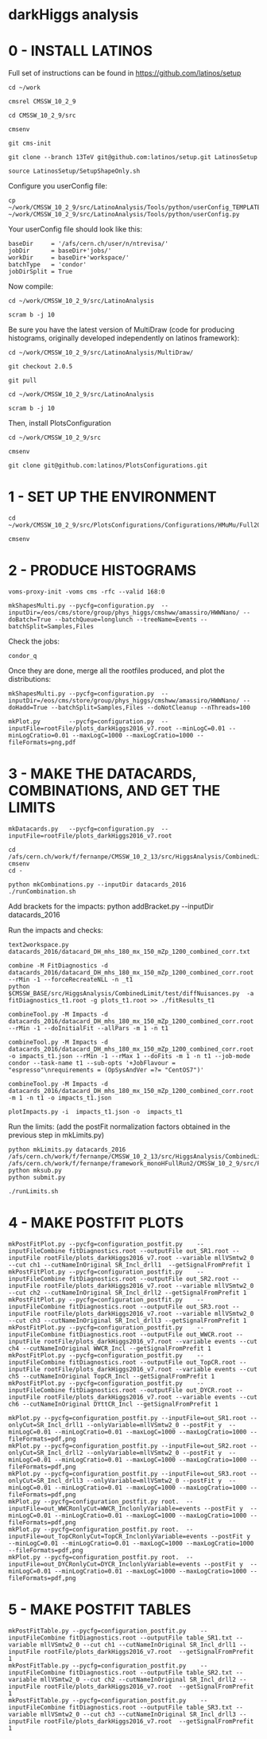 darkHiggs analysis
======================

# 0 - INSTALL LATINOS

Full set of instructions can be found in https://github.com/latinos/setup

    cd ~/work

    cmsrel CMSSW_10_2_9

    cd CMSSW_10_2_9/src

    cmsenv

    git cms-init

    git clone --branch 13TeV git@github.com:latinos/setup.git LatinosSetup	

    source LatinosSetup/SetupShapeOnly.sh

Configure you userConfig file:

    cp ~/work/CMSSW_10_2_9/src/LatinoAnalysis/Tools/python/userConfig_TEMPLATE.py ~/work/CMSSW_10_2_9/src/LatinoAnalysis/Tools/python/userConfig.py

Your userConfig file should look like this:

    baseDir     = '/afs/cern.ch/user/n/ntrevisa/'
    jobDir      = baseDir+'jobs/'
    workDir     = baseDir+'workspace/'
    batchType   = 'condor'
    jobDirSplit = True

Now compile:

    cd ~/work/CMSSW_10_2_9/src/LatinoAnalysis

    scram b -j 10

Be sure you have the latest version of MultiDraw (code for producing histograms, originally developed independently on latinos framework):

    cd ~/work/CMSSW_10_2_9/src/LatinoAnalysis/MultiDraw/

    git checkout 2.0.5

    git pull

    cd ~/work/CMSSW_10_2_9/src/LatinoAnalysis

    scram b -j 10

Then, install PlotsConfiguration

    cd ~/work/CMSSW_10_2_9/src

    cmsenv

    git clone git@github.com:latinos/PlotsConfigurations.git

# 1 - SET UP THE ENVIRONMENT

    cd ~/work/CMSSW_10_2_9/src/PlotsConfigurations/Configurations/HMuMu/Full2016

    cmsenv

# 2 - PRODUCE HISTOGRAMS
  
    voms-proxy-init -voms cms -rfc --valid 168:0
 
    mkShapesMulti.py --pycfg=configuration.py  --inputDir=/eos/cms/store/group/phys_higgs/cmshww/amassiro/HWWNano/ --doBatch=True --batchQueue=longlunch --treeName=Events --batchSplit=Samples,Files
 
Check the jobs:

    condor_q

Once they are done, merge all the rootfiles produced, and plot the distributions:

    mkShapesMulti.py --pycfg=configuration.py  --inputDir=/eos/cms/store/group/phys_higgs/cmshww/amassiro/HWWNano/ --doHadd=True --batchSplit=Samples,Files --doNotCleanup --nThreads=100
 
    mkPlot.py        --pycfg=configuration.py  --inputFile=rootFile/plots_darkHiggs2016_v7.root --minLogC=0.01 --minLogCratio=0.01 --maxLogC=1000 --maxLogCratio=1000 --fileFormats=png,pdf


# 3 - MAKE THE DATACARDS, COMBINATIONS, AND GET THE LIMITS

    mkDatacards.py   --pycfg=configuration.py  --inputFile=rootFile/plots_darkHiggs2016_v7.root    
    
    cd /afs/cern.ch/work/f/fernanpe/CMSSW_10_2_13/src/HiggsAnalysis/CombinedLimit/	
    cmsenv
    cd -
    
    python mkCombinations.py --inputDir datacards_2016
    ./runCombination.sh


Add brackets for the impacts:
    python addBracket.py --inputDir datacards_2016

Run the impacts and checks:

    text2workspace.py datacards_2016/datacard_DH_mhs_180_mx_150_mZp_1200_combined_corr.txt

    combine -M FitDiagnostics -d datacards_2016/datacard_DH_mhs_180_mx_150_mZp_1200_combined_corr.root --rMin -1 --forceRecreateNLL -n _t1
    python $CMSSW_BASE/src/HiggsAnalysis/CombinedLimit/test/diffNuisances.py  -a fitDiagnostics_t1.root -g plots_t1.root >> ./fitResults_t1 

    combineTool.py -M Impacts -d datacards_2016/datacard_DH_mhs_180_mx_150_mZp_1200_combined_corr.root --rMin -1 --doInitialFit --allPars -m 1 -n t1

    combineTool.py -M Impacts -d datacards_2016/datacard_DH_mhs_180_mx_150_mZp_1200_combined_corr.root -o impacts_t1.json --rMin -1 --rMax 1 --doFits -m 1 -n t1 --job-mode condor --task-name t1 --sub-opts '+JobFlavour = "espresso"\nrequirements = (OpSysAndVer =?= "CentOS7")'

    combineTool.py -M Impacts -d datacards_2016/datacard_DH_mhs_180_mx_150_mZp_1200_combined_corr.root -m 1 -n t1 -o impacts_t1.json

    plotImpacts.py -i  impacts_t1.json -o  impacts_t1

Run the limits: (add the postFit normalization factors obtained in the previous step in mkLimits.py)

    python mkLimits.py datacards_2016 /afs/cern.ch/work/f/fernanpe/CMSSW_10_2_13/src/HiggsAnalysis/CombinedLimit /afs/cern.ch/work/f/fernanpe/framework_monoHFullRun2/CMSSW_10_2_9/src/PlotsConfigurations/Configurations/monoHWW/Full2016_v7_3d/ 
    python mksub.py 
    python submit.py

    ./runLimits.sh


# 4 - MAKE POSTFIT PLOTS

    mkPostFitPlot.py --pycfg=configuration_postfit.py    --inputFileCombine fitDiagnostics.root --outputFile out_SR1.root --inputFile rootFile/plots_darkHiggs2016_v7.root --variable mllVSmtw2_0 --cut ch1 --cutNameInOriginal SR_Incl_drll1  --getSignalFromPrefit 1
    mkPostFitPlot.py --pycfg=configuration_postfit.py    --inputFileCombine fitDiagnostics.root --outputFile out_SR2.root --inputFile rootFile/plots_darkHiggs2016_v7.root --variable mllVSmtw2_0 --cut ch2 --cutNameInOriginal SR_Incl_drll2 --getSignalFromPrefit 1
    mkPostFitPlot.py --pycfg=configuration_postfit.py    --inputFileCombine fitDiagnostics.root --outputFile out_SR3.root --inputFile rootFile/plots_darkHiggs2016_v7.root --variable mllVSmtw2_0 --cut ch3 --cutNameInOriginal SR_Incl_drll3 --getSignalFromPrefit 1
    mkPostFitPlot.py --pycfg=configuration_postfit.py    --inputFileCombine fitDiagnostics.root --outputFile out_WWCR.root --inputFile rootFile/plots_darkHiggs2016_v7.root --variable events --cut ch4 --cutNameInOriginal WWCR_Incl --getSignalFromPrefit 1
    mkPostFitPlot.py --pycfg=configuration_postfit.py    --inputFileCombine fitDiagnostics.root --outputFile out_TopCR.root --inputFile rootFile/plots_darkHiggs2016_v7.root --variable events --cut ch5 --cutNameInOriginal TopCR_Incl --getSignalFromPrefit 1
    mkPostFitPlot.py --pycfg=configuration_postfit.py    --inputFileCombine fitDiagnostics.root --outputFile out_DYCR.root --inputFile rootFile/plots_darkHiggs2016_v7.root --variable events --cut ch6 --cutNameInOriginal DYttCR_Incl --getSignalFromPrefit 1

    mkPlot.py --pycfg=configuration_postfit.py --inputFile=out_SR1.root --onlyCut=SR_Incl_drll1 --onlyVariable=mllVSmtw2_0 --postFit y  --minLogC=0.01 --minLogCratio=0.01 --maxLogC=1000 --maxLogCratio=1000 --fileFormats=pdf,png
    mkPlot.py --pycfg=configuration_postfit.py --inputFile=out_SR2.root --onlyCut=SR_Incl_drll2 --onlyVariable=mllVSmtw2_0 --postFit y  --minLogC=0.01 --minLogCratio=0.01 --maxLogC=1000 --maxLogCratio=1000 --fileFormats=pdf,png
    mkPlot.py --pycfg=configuration_postfit.py --inputFile=out_SR3.root --onlyCut=SR_Incl_drll3 --onlyVariable=mllVSmtw2_0 --postFit y  --minLogC=0.01 --minLogCratio=0.01 --maxLogC=1000 --maxLogCratio=1000 --fileFormats=pdf,png
    mkPlot.py --pycfg=configuration_postfit.py root.  --inputFile=out_WWCRonlyCut=WWCR_InclonlyVariable=events --postFit y  --minLogC=0.01 --minLogCratio=0.01 --maxLogC=1000 --maxLogCratio=1000 --fileFormats=pdf,png
    mkPlot.py --pycfg=configuration_postfit.py root.  --inputFile=out_TopCRonlyCut=TopCR_InclonlyVariable=events --postFit y  --minLogC=0.01 --minLogCratio=0.01 --maxLogC=1000 --maxLogCratio=1000 --fileFormats=pdf,png
    mkPlot.py --pycfg=configuration_postfit.py root.  --inputFile=out_DYCRonlyCut=DYCR_InclonlyVariable=events --postFit y  --minLogC=0.01 --minLogCratio=0.01 --maxLogC=1000 --maxLogCratio=1000 --fileFormats=pdf,png


# 5 - MAKE POSTFIT TABLES

    mkPostFitTable.py --pycfg=configuration_postfit.py    --inputFileCombine fitDiagnostics.root --outputFile table_SR1.txt --variable mllVSmtw2_0 --cut ch1 --cutNameInOriginal SR_Incl_drll1 --inputFile rootFile/plots_darkHiggs2016_v7.root  --getSignalFromPrefit 1
    mkPostFitTable.py --pycfg=configuration_postfit.py    --inputFileCombine fitDiagnostics.root --outputFile table_SR2.txt --variable mllVSmtw2_0 --cut ch2 --cutNameInOriginal SR_Incl_drll2 --inputFile rootFile/plots_darkHiggs2016_v7.root  --getSignalFromPrefit 1
    mkPostFitTable.py --pycfg=configuration_postfit.py    --inputFileCombine fitDiagnostics.root --outputFile table_SR3.txt --variable mllVSmtw2_0 --cut ch3 --cutNameInOriginal SR_Incl_drll3 --inputFile rootFile/plots_darkHiggs2016_v7.root  --getSignalFromPrefit 1

